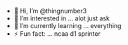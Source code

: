 - 👋 Hi, I’m @thingnumber3
- 👀 I’m interested in ... alot just ask
- 🌱 I’m currently learning ... everything
- ⚡ Fun fact: ... ncaa d1 sprinter

<!---
thingnumber3/thingnumber3 is a ✨ special ✨ repository because its `README.md` (this file) appears on your GitHub profile.
You can click the Preview link to take a look at your changes.
--->
